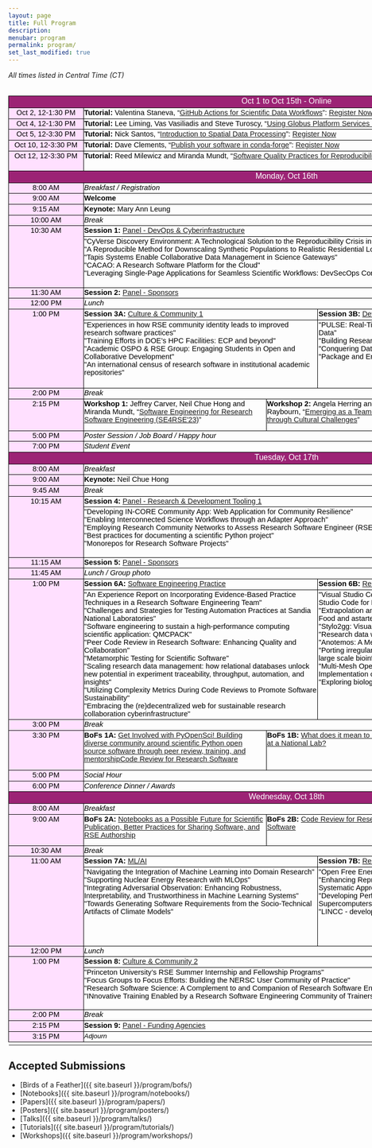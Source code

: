 ```yaml
---
layout: page
title: Full Program
description:
menubar: program
permalink: program/
set_last_modified: true
---
```


<html xmlns:o="urn:schemas-microsoft-com:office:office"
xmlns:x="urn:schemas-microsoft-com:office:excel"
xmlns="http://www.w3.org/TR/REC-html40">

<head>
<style id="Program_2856_Styles">
<!--table
	{mso-displayed-decimal-separator:"\.";
	mso-displayed-thousand-separator:"\,";}
@page
	{margin:.75in .7in .75in .7in;
	mso-header-margin:.3in;
	mso-footer-margin:.3in;}
.font5
	{color:black;
	font-size:11.0pt;
	font-weight:700;
	font-style:normal;
	text-decoration:none;
	font-family:Arial, sans-serif;
	mso-font-charset:0;}
.font6
	{color:black;
	font-size:11.0pt;
	font-weight:400;
	font-style:normal;
	text-decoration:none;
	font-family:Arial, sans-serif;
	mso-font-charset:0;}
.font7
	{color:black;
	font-size:11.0pt;
	font-weight:400;
	font-style:normal;
	text-decoration:none;
	font-family:Arial, sans-serif;
	mso-font-charset:0;}
.font8
	{color:black;
	font-size:11.0pt;
	font-weight:700;
	font-style:normal;
	text-decoration:none;
	font-family:Arial, sans-serif;
	mso-font-charset:0;}
tr
	{mso-height-source:auto;}
col
	{mso-width-source:auto;}
br
	{mso-data-placement:same-cell;}
.style0
	{mso-number-format:General;
	text-align:general;
	vertical-align:bottom;
	white-space:nowrap;
	mso-rotate:0;
	mso-background-source:auto;
	mso-pattern:auto;
	color:black;
	font-size:10.0pt;
	font-weight:400;
	font-style:normal;
	text-decoration:none;
	font-family:Arial;
	mso-generic-font-family:auto;
	mso-font-charset:0;
	border:none;
	mso-protection:locked visible;
	mso-style-name:Normal;
	mso-style-id:0;}
td
	{mso-style-parent:style0;
	padding-top:1px;
	padding-right:1px;
	padding-left:1px;
	mso-ignore:padding;
	color:black;
	font-size:10.0pt;
	font-weight:400;
	font-style:normal;
	text-decoration:none;
	font-family:Arial;
	mso-generic-font-family:auto;
	mso-font-charset:0;
	mso-number-format:General;
	text-align:general;
	vertical-align:bottom;
	border:none;
	mso-background-source:auto;
	mso-pattern:auto;
	mso-protection:locked visible;
	white-space:nowrap;
	mso-rotate:0;}
.xl65
	{mso-style-parent:style0;
	font-family:Arial, sans-serif;
	mso-font-charset:0;
	border:.5pt solid windowtext;}
.xl66
	{mso-style-parent:style0;
	color:white;
	font-size:12.0pt;
	font-family:Arial, sans-serif;
	mso-font-charset:0;
	text-align:center;
	vertical-align:top;
	border:.5pt solid windowtext;
	background:#9C2375;
	mso-pattern:#9C2375 none;
	white-space:normal;}
.xl67
	{mso-style-parent:style0;
	color:windowtext;
	font-size:12.0pt;
	font-family:Arial, sans-serif;
	mso-font-charset:0;
	border:.5pt solid windowtext;}
.xl68
	{mso-style-parent:style0;
	color:black;
	font-size:11.0pt;
	font-family:Arial, sans-serif;
	mso-font-charset:0;
	text-align:center;
	vertical-align:top;
	border:.5pt solid windowtext;
	background:#FFE0FF;
	mso-pattern:black none;
	white-space:normal;}
.xl69
	{mso-style-parent:style0;
	font-size:11.0pt;
	font-family:Arial, sans-serif;
	mso-font-charset:0;
	vertical-align:top;
	border:.5pt solid windowtext;
	white-space:normal;}
.xl70
	{mso-style-parent:style0;
	color:windowtext;
	font-family:Arial, sans-serif;
	mso-font-charset:0;
	border:.5pt solid windowtext;}
.xl71
	{mso-style-parent:style0;
	font-size:11.0pt;
	font-family:Arial, sans-serif;
	mso-font-charset:0;
	mso-number-format:"Medium Time";
	text-align:center;
	vertical-align:top;
	border:.5pt solid windowtext;
	background:#FFE0FF;
	mso-pattern:black none;
	white-space:normal;}
.xl72
	{mso-style-parent:style0;
	font-size:11.0pt;
	font-style:italic;
	font-family:Arial, sans-serif;
	mso-font-charset:0;
	text-align:left;
	vertical-align:top;
	border:.5pt solid windowtext;
	white-space:normal;}
.xl73
	{mso-style-parent:style0;
	color:white;
	font-size:12.0pt;
	font-family:Arial, sans-serif;
	mso-font-charset:0;
	text-align:center;
	vertical-align:top;
	border:.5pt solid windowtext;
	background:#9C2375;
	mso-pattern:#9C2375 none;
	white-space:normal;}
.xl74
	{mso-style-parent:style0;
	font-size:11.0pt;
	font-weight:700;
	font-family:Arial, sans-serif;
	mso-font-charset:0;
	text-align:left;
	vertical-align:top;
	border:.5pt solid windowtext;
	white-space:normal;}
.xl75
	{mso-style-parent:style0;
	font-size:11.0pt;
	font-family:Arial, sans-serif;
	mso-font-charset:0;
	text-align:left;
	vertical-align:top;
	border:.5pt solid windowtext;
	white-space:normal;}
.xl76
	{mso-style-parent:style0;
	color:black;
	font-size:11.0pt;
	font-family:Arial, sans-serif;
	mso-font-charset:0;
	vertical-align:top;
	border:.5pt solid windowtext;
	white-space:normal;}
.xl77
	{mso-style-parent:style0;
	font-size:11.0pt;
	font-weight:700;
	font-family:Arial, sans-serif;
	mso-font-charset:0;
	vertical-align:top;
	border:.5pt solid windowtext;
	white-space:normal;}
.xl78
	{mso-style-parent:style0;
	color:windowtext;
	font-family:Arial, sans-serif;
	mso-font-charset:0;
	border:.5pt solid windowtext;
	background:#FFE0FF;
	mso-pattern:black none;}
.xl79
	{mso-style-parent:style0;
	color:black;
	font-size:11.0pt;
	font-style:italic;
	font-family:Arial, sans-serif;
	mso-font-charset:0;
	vertical-align:top;
	border:.5pt solid windowtext;
	white-space:normal;}
.xl80
	{mso-style-parent:style0;
	color:black;
	font-size:11.0pt;
	font-weight:700;
	font-family:Arial, sans-serif;
	mso-font-charset:0;
	vertical-align:top;
	border:.5pt solid windowtext;
	white-space:normal;}
.xl81
	{mso-style-parent:style0;
	color:black;
	font-style:italic;
	font-family:Arial, sans-serif;
	mso-font-charset:0;
	vertical-align:top;
	border:.5pt solid windowtext;
	white-space:normal;}
.xl82
	{mso-style-parent:style0;
	color:black;
	font-size:11.0pt;
	font-family:Arial, sans-serif;
	mso-font-charset:0;
	text-align:left;
	vertical-align:top;
	border:.5pt solid windowtext;
	white-space:normal;}
.xl83
	{mso-style-parent:style0;
	color:black;
	font-size:11.0pt;
	font-weight:700;
	font-family:Arial, sans-serif;
	mso-font-charset:0;
	text-align:left;
	vertical-align:top;
	border:.5pt solid windowtext;
	white-space:normal;}
-->
</style>
</head>

<body link="#1155CC" vlink="#1155CC">
<!--[if !excel]>&nbsp;&nbsp;<![endif]-->
<!--The following information was generated by Microsoft Excel's Publish as Web
Page wizard.-->
<!--If the same item is republished from Excel, all information between the DIV
tags will be replaced.-->
<!----------------------------->
<!--START OF OUTPUT FROM EXCEL PUBLISH AS WEB PAGE WIZARD -->
<!----------------------------->

<i>All times listed in Central Time (CT) </i><br><br>

<div id="Program_2856" align=center x:publishsource="Excel">

<table border=0 cellpadding=0 cellspacing=0 width=1119 style='border-collapse:
 collapse;table-layout:fixed;width:840pt'>
 <col width=149 style='mso-width-source:userset;mso-width-alt:4778;width:112pt'>
 <col width=101 style='width:76pt'>
 <col width=173 style='mso-width-source:userset;mso-width-alt:5546;width:130pt'>
 <col width=95 style='mso-width-source:userset;mso-width-alt:3029;width:71pt'>
 <col width=104 style='mso-width-source:userset;mso-width-alt:3328;width:78pt'>
 <col width=185 style='mso-width-source:userset;mso-width-alt:5930;width:139pt'>
 <col width=312 style='mso-width-source:userset;mso-width-alt:9984;width:234pt'>
 <tr height=21 style='height:16.0pt'>
  <td colspan=7 height=21 class=xl66 width=1119 style='height:16.0pt;
  width:840pt'>Oct 1 to Oct 15th - Online</td>
 </tr>
 <tr height=20 style='height:15.0pt'>
  <td height=20 class=xl68 width=149 style='height:15.0pt;border-top:none;
  width:112pt'>Oct 2, 12-1:30 PM</td>
  <td colspan=6 class=xl69 width=970 style='border-left:none;width:728pt'><font
  class="font5">Tutorial: </font><font class="font7">Valentina Staneva, “<a href="{{ site.baseurl }}/program/tutorials/#github-actions-for-scientific-data-workflows">GitHub
  Actions for Scientific Data Workflows</a>”: <a href="https://mit.zoom.us/meeting/register/tJwrceGprTovG9JwpE7LrHOcPy4UvTvwpD0B">Register Now</a></font></td>
 </tr>
 <tr height=20 style='height:15.0pt'>
  <td height=20 class=xl68 width=149 style='height:15.0pt;border-top:none;
  width:112pt'>Oct 4, 12-1:30 PM</td>
  <td colspan=6 class=xl69 width=970 style='border-left:none;width:728pt'><font
  class="font5">Tutorial: </font><font class="font7">Lee Liming, Vas Vasiliadis
  and Steve Turoscy, “<a href="{{ site.baseurl }}/program/tutorials/#using-globus-platform-services-in-research-software-applications">Using Globus Platform Services in Research Software
  Applications</a>”: <a href="https://mit.zoom.us/meeting/register/tJMpdeivqDwvH92RbUu2BwekBp3dTMqf48Pp">Register Now</a></font></td>
 </tr>
 <tr height=20 style='height:15.0pt'>
  <td height=20 class=xl68 width=149 style='height:15.0pt;border-top:none;
  width:112pt'>Oct 5, 12-3:30 PM</td>
  <td colspan=6 class=xl69 width=970 style='border-left:none;width:728pt'><font
  class="font5">Tutorial: </font><font class="font7">Nick Santos, “<a href="{{ site.baseurl }}/program/tutorials/#introduction-to-spatial-data-processing">Introduction
  to Spatial Data Processing</a>”: <a href="https://mit.zoom.us/meeting/register/tJMrceusrj8rGdVlgnmbUd2GSJ63R_rg81Ys">Register Now</a></font></td>
 </tr>
 <tr height=20 style='height:15.0pt'>
  <td height=20 class=xl68 width=149 style='height:15.0pt;border-top:none;
  width:112pt'>Oct 10, 12-3:30 PM</td>
  <td colspan=6 class=xl69 width=970 style='border-left:none;width:728pt'><font
  class="font5">Tutorial: </font><font class="font7">Dave Clements, “<a href="{{ site.baseurl }}/program/tutorials/#publish-your-software-in-conda-forge">Publish
  your software in conda-forge</a>”: <a href="https://mit.zoom.us/meeting/register/tJwlf-2oqjspGNLhUV4b4kpZmdgTX_F1M4mt">Register Now</a></font></td>
 </tr>
 <tr height=40 style='height:30.0pt'>
  <td height=40 class=xl68 width=149 style='height:30.0pt;border-top:none;
  width:112pt'>Oct 12, 12-3:30 PM</td>
  <td colspan=6 class=xl69 width=970 style='border-left:none;width:728pt'><font
  class="font5">Tutorial: </font><font class="font7">Reed Milewicz and Miranda
  Mundt, “<a href="{{ site.baseurl }}/program/tutorials/#software-quality-practices-for-reproducibility">Software Quality Practices for Reproducibility</a>”: <a href="https://mit.zoom.us/meeting/register/tJYvceqqrjgvHtDtkfO0Lv3_kentmeEK6Rxi">Register Now</a></font></td>
 </tr>
 <tr height=21 style='height:16.0pt'>
  <td colspan=7 height=21 class=xl73 width=1119 style='height:16.0pt;
  width:840pt'>Monday, Oct 16th</td>
 </tr>
 <tr height=19 style='height:14.0pt'>
  <td height=19 class=xl71 width=149 style='height:14.0pt;border-top:none;
  width:112pt'>8:00 AM</td>
  <td colspan=6 class=xl72 width=970 style='border-left:none;width:728pt'>Breakfast
  / Registration</td>
 </tr>
 <tr height=19 style='height:14.0pt'>
  <td height=19 class=xl71 width=149 style='height:14.0pt;border-top:none;
  width:112pt'>9:00 AM</td>
  <td colspan=6 class=xl74 width=970 style='border-left:none;width:728pt'>Welcome</td>
 </tr>
 <tr height=19 style='height:14.0pt'>
  <td height=19 class=xl71 width=149 style='height:14.0pt;border-top:none;
  width:112pt'>9:15 AM</td>
  <td colspan=6 class=xl75 width=970 style='border-left:none;width:728pt'><font
  class="font5">Keynote:</font><font class="font7"> Mary Ann Leung</font></td>
 </tr>
 <tr height=19 style='height:14.0pt'>
  <td height=19 class=xl71 width=149 style='height:14.0pt;border-top:none;
  width:112pt'>10:00 AM</td>
  <td colspan=6 class=xl72 width=970 style='border-left:none;width:728pt'>Break</td>
 </tr>
 <tr height=19 style='mso-height-source:userset;height:14.0pt'>
  <td rowspan=2 height=122 class=xl71 width=149 style='height:91.0pt;
  border-top:none;width:112pt'>10:30 AM</td>
  <td colspan=6 class=xl76 width=970 style='border-left:none;width:728pt'><font
  class="font8">Session 1:</font><font class="font6"> <a href="{{ site.baseurl }}/program/sessions/#session-1-panel---devops--cyberinfrastructure">Panel - DevOps &amp;
  Cyberinfrastructure</a></font></td>
 </tr>
 <tr height=103 style='mso-height-source:userset;height:77.0pt'>
  <td colspan=6 height=103 class=xl82 width=970 style='height:77.0pt;
  border-left:none;width:728pt'>&quot;CyVerse Discovery Environment: A
  Technological Solution to the Reproducibility Crisis in Scientific
  Research&quot;<br>
    &quot;A Reproducible Method for Downscaling Synthetic Populations to
  Realistic Residential Locations&quot;<br>
    &quot;Tapis Systems Enable Collaborative Data Management in Science
  Gateways&quot;<br>
    &quot;CACAO: A Research Software Platform for the Cloud&quot;<br>
    &quot;Leveraging Single-Page Applications for Seamless Scientific
  Workflows: DevSecOps Considerations&quot;</td>
 </tr>
 <tr height=19 style='height:14.0pt'>
  <td height=19 class=xl71 width=149 style='height:14.0pt;border-top:none;
  width:112pt'>11:30 AM</td>
  <td colspan=6 class=xl77 width=970 style='border-left:none;width:728pt'>Session
  2: <font class="font7"><a href="{{ site.baseurl }}/program/sessions/#session-2-panel---sponsors">Panel - Sponsors</a></font></td>
 </tr>
 <tr height=19 style='height:14.0pt'>
  <td height=19 class=xl71 width=149 style='height:14.0pt;border-top:none;
  width:112pt'>12:00 PM</td>
  <td colspan=6 class=xl72 width=970 style='border-left:none;width:728pt'>Lunch</td>
 </tr>
 <tr height=19 style='mso-height-source:userset;height:14.0pt'>
  <td rowspan=2 height=156 class=xl71 width=149 style='height:117.0pt;
  border-top:none;width:112pt'>1:00 PM</td>
  <td colspan=4 class=xl75 width=473 style='border-left:none;width:355pt'><font
  class="font5">Session 3A:</font><font class="font7"> <a href="{{ site.baseurl }}/program/sessions/#session-3a-culture--community-1">Culture &amp; Community
  1</a></font></td>
  <td colspan=2 class=xl82 width=497 style='border-left:none;width:373pt'><font
  class="font8">Session 3B:</font><font class="font6"> <a href="{{ site.baseurl }}/program/sessions/#session-3b-devops--cyberinfrastructure">DevOps &amp;
  Cyberinfrastructure</a></font></td>
 </tr>
 <tr height=137 style='mso-height-source:userset;height:103.0pt'>
  <td colspan=4 height=137 class=xl75 width=473 style='height:103.0pt;
  border-left:none;width:355pt'>&quot;Experiences in how RSE community identity
  leads to improved research software practices&quot;<br>
    &quot;Training Efforts in DOE’s HPC Facilities: ECP and beyond&quot;<br>
    &quot;Academic OSPO &amp; RSE Group: Engaging Students in Open and Collaborative
  Development&quot;<br>
    &quot;An international census of research software in institutional
  academic repositories&quot;</td>
  <td colspan=2 class=xl82 width=497 style='border-left:none;width:373pt'>&quot;PULSE:
  Real-Time Monitoring and Analysis Framework Leveraging Twitter
  Data&quot;<br>
    &quot;Building Research Apps with Globus PaaS&quot;<br>
    &quot;Conquering Data Chaos: Research Data Management with
  Kubernetes&quot;<br>
    &quot;Package and Environment Management with conda&quot;</td>
 </tr>
 <tr height=19 style='height:14.0pt'>
  <td height=19 class=xl71 width=149 style='height:14.0pt;border-top:none;
  width:112pt'>2:00 PM</td>
  <td colspan=6 class=xl72 width=970 style='border-left:none;width:728pt'>Break</td>
 </tr>
 <tr height=17 style='height:13.0pt'>
  <td rowspan=3 height=63 class=xl71 width=149 style='height:48.0pt;border-top:
  none;width:112pt'>2:15 PM</td>
  <td colspan=3 rowspan=3 class=xl69 width=369 style='width:277pt'><font
  class="font5">Workshop 1: </font><font class="font7">Jeffrey Carver, Neil
  Chue Hong and Miranda Mundt, “<a href="{{ site.baseurl }}/program/workshops/">Software Engineering for Research Software
  Engineering (SE4RSE'23)</a>”</font></td>
  <td colspan=2 rowspan=3 class=xl69 width=289 style='width:217pt'><font
  class="font5">Workshop 2: </font><font class="font7">Angela Herring and
  Elaine M. Raybourn, “<a href="{{ site.baseurl }}/program/workshops/">Emerging as a Team Leader through Cultural Challenges</a>”</font></td>
  <td rowspan=3 class=xl69 width=312 style='border-top:none;width:234pt'><font
  class="font5">Workshop 3:</font><font class="font7"> TBD</font></td>
 </tr>
 <tr height=17 style='height:13.0pt'>
 </tr>
 <tr height=29 style='mso-height-source:userset;height:22.0pt'>
 </tr>
 <tr height=19 style='height:14.0pt'>
  <td height=19 class=xl71 width=149 style='height:14.0pt;border-top:none;
  width:112pt'>5:00 PM</td>
  <td colspan=6 class=xl72 width=970 style='border-left:none;width:728pt'>Poster
  Session / Job Board / Happy hour</td>
 </tr>
 <tr height=19 style='height:14.0pt'>
  <td height=19 class=xl71 width=149 style='height:14.0pt;border-top:none;
  width:112pt'>7:00 PM</td>
  <td colspan=6 class=xl72 width=970 style='border-left:none;width:728pt'>Student
  Event</td>
 </tr>
 <tr height=21 style='height:16.0pt'>
  <td colspan=7 height=21 class=xl66 width=1119 style='height:16.0pt;
  width:840pt'>Tuesday, Oct 17th</td>
 </tr>
 <tr height=19 style='height:14.0pt'>
  <td height=19 class=xl71 width=149 style='height:14.0pt;border-top:none;
  width:112pt'>8:00 AM</td>
  <td colspan=6 class=xl72 width=970 style='border-left:none;width:728pt'>Breakfast</td>
 </tr>
 <tr height=19 style='height:14.0pt'>
  <td height=19 class=xl71 width=149 style='height:14.0pt;border-top:none;
  width:112pt'>9:00 AM</td>
  <td colspan=6 class=xl75 width=970 style='border-left:none;width:728pt'><font
  class="font5">Keynote:</font><font class="font7"> Neil Chue Hong</font></td>
 </tr>
 <tr height=19 style='height:14.0pt'>
  <td height=19 class=xl71 width=149 style='height:14.0pt;border-top:none;
  width:112pt'>9:45 AM</td>
  <td colspan=6 class=xl79 width=970 style='border-left:none;width:728pt'>Break</td>
 </tr>
 <tr height=19 style='mso-height-source:userset;height:14.0pt'>
  <td rowspan=2 height=120 class=xl71 width=149 style='height:90.0pt;
  border-top:none;width:112pt'>10:15 AM</td>
  <td colspan=6 class=xl80 width=970 style='border-left:none;width:728pt'>Session
  4: <font class="font6"><a href="{{ site.baseurl }}/program/sessions/#session-4-panel---research--development-tooling-1">Panel - Research &amp; Development Tooling 1</a></font></td>
 </tr>
 <tr height=101 style='mso-height-source:userset;height:76.0pt'>
  <td colspan=6 height=101 class=xl82 width=970 style='height:76.0pt;
  border-left:none;width:728pt'>&quot;Developing IN-CORE Community App: Web
  Application for Community Resilience&quot;<br>
    &quot;Enabling Interconnected Science Workflows through an Adapter
  Approach&quot;<br>
    &quot;Employing Research Community Networks to Assess Research Software
  Engineer (RSE) Impact&quot;<br>
    &quot;Best practices for documenting a scientific Python
  project&quot;<br>
    &quot;Monorepos for Research Software Projects&quot;</td>
 </tr>
 <tr height=19 style='height:14.0pt'>
  <td height=19 class=xl71 width=149 style='height:14.0pt;border-top:none;
  width:112pt'>11:15 AM</td>
  <td colspan=6 class=xl69 width=970 style='border-left:none;width:728pt'><font
  class="font5">Session 5:</font><font class="font7"> <a href="{{ site.baseurl }}/program/sessions/#session-5-panel---sponsors">Panel - Sponsors</a></font></td>
 </tr>
 <tr height=19 style='height:14.0pt'>
  <td height=19 class=xl71 width=149 style='height:14.0pt;border-top:none;
  width:112pt'>11:45 AM</td>
  <td colspan=6 class=xl72 width=970 style='border-left:none;width:728pt'>Lunch 
  / Group photo</td>
 </tr>
 <tr height=19 style='mso-height-source:userset;height:14.0pt'>
  <td rowspan=2 height=178 class=xl71 width=149 style='height:133.0pt;
  border-top:none;width:112pt'>1:00 PM</td>
  <td colspan=4 class=xl82 width=473 style='border-left:none;width:355pt'><font
  class="font8">Session 6A:</font><font class="font6"> <a href="{{ site.baseurl }}/program/sessions/#session-6a-software-engineering-practice">Software Engineering
  Practice</a></font></td>
  <td colspan=2 class=xl83 width=497 style='border-left:none;width:373pt'>Session
  6B: <font class="font6"><a href="{{ site.baseurl }}/program/sessions/#session-6b-research--development-tooling-2">Research &amp; Development Tooling 2</a></font></td>
 </tr>
 <tr height=159 style='mso-height-source:userset;height:119.0pt'>
  <td colspan=4 height=159 class=xl82 width=473 style='height:119.0pt;
  border-left:none;width:355pt'>&quot;An Experience Report on Incorporating
  Evidence-Based Practice Techniques in a Research Software Engineering
  Team&quot;<br>
    &quot;Challenges and Strategies for Testing Automation Practices at Sandia
  National Laboratories&quot;<br>
    &quot;Software engineering to sustain a high-performance computing
  scientific application: QMCPACK&quot;<br>
    &quot;Peer Code Review in Research Software: Enhancing Quality and
  Collaboration&quot; <br>
  &quot;Metamorphic Testing for Scientific
  Software&quot;<br>
  &quot;Scaling research data management: how relational databases unlock new
  potential in experiment traceability, throughput, automation, and
  insights&quot;<br>
    &quot;Utilizing Complexity Metrics During Code Reviews to Promote Software
  Sustainability&quot;<br>
    &quot;Embracing the (re)decentralized web for sustainable research
  collaboration cyberinfrastructure&quot;</td>
  <td colspan=2 class=xl82 width=497 style='border-left:none;width:373pt'>&quot;Visual
  Studio Code on HPC Clusters: Unleashing the Power of Visual Studio Code for
  High-Performance&quot;<br>
    &quot;Extrapolation and Interpolation in Machine Learning Modeling with
  Fast Food and astartes&quot;<br>
    &quot;Stylo2gg: Visualizing reproducible stylometric analysis&quot;<br>
    &quot;Research data with Airtable: processing and parsing&quot; <br>
    &quot;Anotemos: A Media Annotation Software for Efficient Research Analysis&quot;<br>
    &quot;Porting irregular bioinformatics algorithms to GPUs and integrating
  them in large scale bioinformatics applications&quot;<br>
    &quot;Multi-Mesh Operations (MMOPS): A Library for Mesh Agnostic
  Implementation of 3D Physics&quot;<br>
    &quot;Exploring biologically relevant chemical space - The data way&quot;</td>
 </tr>
 <tr height=19 style='height:14.0pt'>
  <td height=19 class=xl71 width=149 style='height:14.0pt;border-top:none;
  width:112pt'>3:00 PM</td>
  <td colspan=6 class=xl79 width=970 style='border-left:none;width:728pt'>Break</td>
 </tr>
 <tr height=17 style='mso-height-source:userset;height:13.0pt'>
  <td rowspan=2 height=80 class=xl71 width=149 style='height:60.0pt;border-top:
  none;width:112pt'>3:30 PM</td>
  <td colspan=3 rowspan=2 class=xl75 width=369 style='width:277pt'><font
  class="font5">BoFs 1A:</font><font class="font7"> <a href="{{ site.baseurl }}/program/bofs/#get-involved-with-pyopensci-building-diverse-community-around-scientific-python-open-source-software-through-peer-review-training-and-mentorship">Get Involved with
  PyOpenSci! Building diverse community around scientific Python open source
  software through peer review, training, and mentorshipCode Review for
  Research Software</a></font></td>
  <td colspan=2 rowspan=2 class=xl75 width=289 style='width:217pt'><font
  class="font5">BoFs 1B:</font><font class="font7"> <a href="{{ site.baseurl }}/program/bofs/#what-does-it-mean-to-be-an-rse-at-a-national-lab">What does it mean to be an
  RSE at a National Lab?</a></font></td>
  <td rowspan=2 class=xl75 width=312 style='border-top:none;width:234pt'><font
  class="font5">BoFs 1C:</font><font class="font7"> <a href="{{ site.baseurl }}/program/bofs/#polyglot-software-development-and-language-interoperation">Polyglot Software
  Development and Language Interoperation</a></font></td>
 </tr>
 <tr height=63 style='mso-height-source:userset;height:47.0pt'></tr>
 <tr height=19 style='height:14.0pt'>
  <td height=19 class=xl71 width=149 style='height:14.0pt;border-top:none;
  width:112pt'>5:00 PM</td>
  <td colspan=6 class=xl72 width=970 style='border-left:none;width:728pt'>Social
  Hour</td>
 </tr>
 <tr height=19 style='height:14.0pt'>
  <td height=19 class=xl71 width=149 style='height:14.0pt;border-top:none;
  width:112pt'>6:00 PM</td>
  <td colspan=6 class=xl72 width=970 style='border-left:none;width:728pt'>Conference
  Dinner / Awards<span style='mso-spacerun:yes'> </span></td>
 </tr>
 <tr height=21 style='height:16.0pt'>
  <td colspan=7 height=21 class=xl66 width=1119 style='height:16.0pt;
  width:840pt'>Wednesday, Oct 18th</td>
 </tr>
 <tr height=19 style='height:14.0pt'>
  <td height=19 class=xl71 width=149 style='height:14.0pt;border-top:none;
  width:112pt'>8:00 AM</td>
  <td colspan=6 class=xl72 width=970 style='border-left:none;width:728pt'>Breakfast</td>
 </tr>
 <tr height=17 style='mso-height-source:userset;height:13.0pt'>
  <td rowspan=2 height=62 class=xl71 width=149 style='height:47.0pt;border-top:
  none;width:112pt'>9:00 AM</td>
  <td colspan=3 rowspan=2 class=xl75 width=369 style='width:277pt'><font
  class="font5">BoFs 2A:</font><font class="font7"> <a href="{{ site.baseurl }}/program/bofs/#notebooks-as-a-possible-future-for-scientific-publication-better-practices-for-sharing-software-and-rse-authorship">Notebooks as a Possible
  Future for Scientific Publication, Better Practices for Sharing Software, and
  RSE Authorship</a></font></td>
  <td colspan=2 rowspan=2 class=xl82 width=289 style='width:217pt'><font
  class="font8">BoFs 2B:</font><font class="font6"> <a href="{{ site.baseurl }}/program/bofs/#code-review-for-research-software">Code Review for Research
  Software</a></font></td>
  <td rowspan=2 class=xl82 width=312 style='border-top:none;width:234pt'><font
  class="font8">BoFs 2C: </font><font class="font6">TBD</font></td>
 </tr>
 <tr height=45 style='mso-height-source:userset;height:34.0pt'>
 </tr>
 <tr height=19 style='height:14.0pt'>
  <td height=19 class=xl71 width=149 style='height:14.0pt;border-top:none;
  width:112pt'>10:30 AM</td>
  <td colspan=6 class=xl79 width=970 style='border-left:none;width:728pt'>Break</td>
 </tr>
 <tr height=19 style='mso-height-source:userset;height:14.0pt'>
  <td rowspan=2 height=178 class=xl71 width=149 style='height:133.0pt;
  border-top:none;width:112pt'>11:00 AM</td>
  <td colspan=4 class=xl83 width=473 style='border-left:none;width:355pt'>Session
  7A: <font class="font6"><a href="{{ site.baseurl }}/program/sessions/#session-7a-mlai">ML/AI</a></font></td>
  <td colspan=2 class=xl83 width=497 style='border-left:none;width:373pt'>Session
  7B: <font class="font6"><a href="{{ site.baseurl }}/program/sessions/#session-7b-research--development-tooling-1">Research &amp; Development Tooling 3</a></font></td>
 </tr>
 <tr height=159 style='mso-height-source:userset;height:119.0pt'>
  <td colspan=4 height=159 class=xl82 width=473 style='height:119.0pt;
  border-left:none;width:355pt'>&quot;Navigating the Integration of Machine Learning into
  Domain Research&quot;<br>
    &quot;Supporting Nuclear Energy Research with MLOps&quot;<br>
    &quot;Integrating Adversarial Observation: Enhancing Robustness,
  Interpretability, and Trustworthiness in Machine Learning Systems&quot;<br>
    &quot;Towards Generating Software Requirements from the Socio-Technical
  Artifacts of Climate Models&quot;</td>
  <td colspan=2 class=xl82 width=497 style='border-left:none;width:373pt'>&quot;Open Free Energy: An Open Source Ecosystem for
  Alchemistry&quot;<br>
    &quot;Enhancing Reproducibility in Environmental Health Studies through a
  Systematic Approach to Streamline Exposure Data Processing&quot;<br>
    &quot;Developing Performance Portable Astrophysics Codes for Exascale
  Supercomputers&quot;<br>
    &quot;LINCC - developing software for large-scale analysis of data&quot;</td>
 </tr>
 <tr height=19 style='height:14.0pt'>
  <td height=19 class=xl71 width=149 style='height:14.0pt;border-top:none;
  width:112pt'>12:00 PM</td>
  <td colspan=6 class=xl72 width=970 style='border-left:none;width:728pt'>Lunch</td>
 </tr>
 <tr height=19 style='mso-height-source:userset;height:14.0pt'>
  <td rowspan=2 height=104 class=xl71 width=149 style='height:78.0pt;
  border-top:none;width:112pt'>1:00 PM</td>
  <td colspan=6 class=xl76 width=970 style='border-left:none;width:728pt'><font
  class="font8">Session 8:</font><font class="font6"> <a href="{{ site.baseurl }}/program/sessions/#session-8-culture--community-2">Culture &amp; Community
  2</a></font></td>
 </tr>
 <tr height=85 style='mso-height-source:userset;height:64.0pt'>
  <td colspan=6 height=85 class=xl82 width=970 style='height:64.0pt;border-left:
  none;width:728pt'>&quot;Princeton University’s RSE Summer Internship and
  Fellowship Programs&quot;<br>
    &quot;Focus Groups to Focus Efforts: Building the NERSC User Community of
  Practice&quot;<br>
    &quot;Research Software Science: A Complement to and Companion of Research
  Software Engineering&quot;<br>
    &quot;INnovative Training Enabled by a Research Software Engineering
  Community of Trainers (INTERSECT)&quot;</td>
 </tr>
 <tr height=19 style='height:14.0pt'>
  <td height=19 class=xl71 width=149 style='height:14.0pt;border-top:none;
  width:112pt'>2:00 PM</td>
  <td colspan=6 class=xl79 width=970 style='border-left:none;width:728pt'>Break</td>
 </tr>
 <tr height=19 style='height:14.0pt'>
  <td height=19 class=xl71 width=149 style='height:14.0pt;border-top:none;
  width:112pt'>2:15 PM</td>
  <td colspan=6 class=xl80 width=970 style='border-left:none;width:728pt'>Session
  9: <font class="font6"><a href="{{ site.baseurl }}/program/sessions/#session-9-panel---funding-agencies">Panel - Funding Agencies</a></font></td>
 </tr>
 <tr height=19 style='height:14.0pt'>
  <td height=19 class=xl71 width=149 style='height:14.0pt;border-top:none;
  width:112pt'>3:15 PM</td>
  <td colspan=6 class=xl81 width=970 style='border-left:none;width:728pt'>Adjourn</td>
 </tr>
 <td></td>
</table>

</div>

<!----------------------------->
<!--END OF OUTPUT FROM EXCEL PUBLISH AS WEB PAGE WIZARD-->
<!----------------------------->
</body>

</html>

## Accepted Submissions

- [Birds of a Feather]({{ site.baseurl }}/program/bofs/)
- [Notebooks]({{ site.baseurl }}/program/notebooks/)
- [Papers]({{ site.baseurl }}/program/papers/)
- [Posters]({{ site.baseurl }}/program/posters/)
- [Talks]({{ site.baseurl }}/program/talks/)
- [Tutorials]({{ site.baseurl }}/program/tutorials/)
- [Workshops]({{ site.baseurl }}/program/workshops/)
